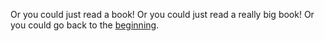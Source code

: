 Or you could just read a book!
Or you could just read a really big book!
Or you could go back to the [beginning](english/marshmallow.md).
